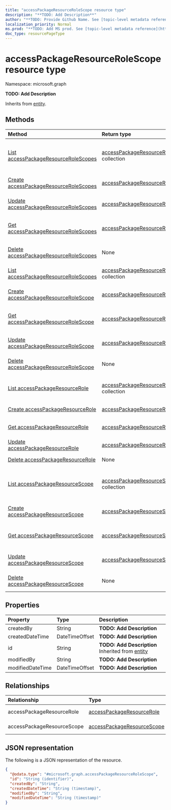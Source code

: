```yaml
---
title: "accessPackageResourceRoleScope resource type"
description: "**TODO: Add Description**"
author: "**TODO: Provide Github Name. See [topic-level metadata reference](https://msgo.azurewebsites.net/add/document/guidelines/metadata.html#topic-level-metadata)**"
localization_priority: Normal
ms.prod: "**TODO: Add MS prod. See [topic-level metadata reference](https://msgo.azurewebsites.net/add/document/guidelines/metadata.html#topic-level-metadata)**"
doc_type: resourcePageType
---
```


# accessPackageResourceRoleScope resource type

Namespace: microsoft.graph

**TODO: Add Description**


Inherits from [entity](../resources/entity.md).

## Methods
|Method|Return type|Description|
|:---|:---|:---|
|[List accessPackageResourceRoleScopes](../api/entitlementmanagement-list-accesspackageresourcerolescopes.md)|[accessPackageResourceRoleScope](../resources/accesspackageresourcerolescope.md) collection|Get the accessPackageResourceRoleScopes from the accessPackageResourceRoleScopes navigation property.|
|[Create accessPackageResourceRoleScopes](../api/entitlementmanagement-post-accesspackageresourcerolescopes.md)|[accessPackageResourceRoleScope](../resources/accesspackageresourcerolescope.md)|Create a new accessPackageResourceRoleScopes object.|
|[Update accessPackageResourceRoleScopes](../api/entitlementmanagement-update-accesspackageresourcerolescopes.md)|[accessPackageResourceRoleScope](../resources/accesspackageresourcerolescope.md)|Update the properties of an accessPackageResourceRoleScopes object.|
|[Get accessPackageResourceRoleScopes](../api/entitlementmanagement-get-accesspackageresourcerolescope.md)|[accessPackageResourceRoleScope](../resources/accesspackageresourcerolescope.md)|Read the properties and relationships of an [accessPackageResourceRoleScope](../resources/accesspackageresourcerolescope.md) object.|
|[Delete accessPackageResourceRoleScopes](../api/entitlementmanagement-delete-accesspackageresourcerolescopes.md)|None|Delete an [accessPackageResourceRoleScope](../resources/accesspackageresourcerolescope.md) object.|
|[List accessPackageResourceRoleScopes](../api/accesspackageresourcerolescope-list.md)|[accessPackageResourceRoleScope](../resources/accesspackageresourcerolescope.md) collection|Get a list of the [accessPackageResourceRoleScope](../resources/accesspackageresourcerolescope.md) objects and their properties.|
|[Create accessPackageResourceRoleScope](../api/accesspackageresourcerolescope-create.md)|[accessPackageResourceRoleScope](../resources/accesspackageresourcerolescope.md)|Create a new [accessPackageResourceRoleScope](../resources/accesspackageresourcerolescope.md) object.|
|[Get accessPackageResourceRoleScope](../api/accesspackageresourcerolescope-get.md)|[accessPackageResourceRoleScope](../resources/accesspackageresourcerolescope.md)|Read the properties and relationships of an [accessPackageResourceRoleScope](../resources/accesspackageresourcerolescope.md) object.|
|[Update accessPackageResourceRoleScope](../api/accesspackageresourcerolescope-update.md)|[accessPackageResourceRoleScope](../resources/accesspackageresourcerolescope.md)|Update the properties of an [accessPackageResourceRoleScope](../resources/accesspackageresourcerolescope.md) object.|
|[Delete accessPackageResourceRoleScope](../api/accesspackageresourcerolescope-delete.md)|None|Deletes an [accessPackageResourceRoleScope](../resources/accesspackageresourcerolescope.md) object.|
|[List accessPackageResourceRole](../api/accesspackageresourcerolescope-list-accesspackageresourcerole.md)|[accessPackageResourceRole](../resources/accesspackageresourcerole.md) collection|Get the accessPackageResourceRoles from the accessPackageResourceRole navigation property.|
|[Create accessPackageResourceRole](../api/accesspackageresourcerolescope-post-accesspackageresourcerole.md)|[accessPackageResourceRole](../resources/accesspackageresourcerole.md)|Create a new accessPackageResourceRole object.|
|[Get accessPackageResourceRole](../api/accesspackageresourcerolescope-get-accesspackageresourcerole.md)|[accessPackageResourceRole](../resources/accesspackageresourcerole.md)|Read the properties and relationships of an [accessPackageResourceRole](../resources/accesspackageresourcerole.md) object.|
|[Update accessPackageResourceRole](../api/accesspackageresourcerolescope-update-accesspackageresourcerole.md)|[accessPackageResourceRole](../resources/accesspackageresourcerole.md)|Update the properties of an accessPackageResourceRole object.|
|[Delete accessPackageResourceRole](../api/accesspackageresourcerolescope-delete-accesspackageresourcerole.md)|None|Delete an [accessPackageResourceRole](../resources/accesspackageresourcerole.md) object.|
|[List accessPackageResourceScope](../api/accesspackageresourcerolescope-list-accesspackageresourcescope.md)|[accessPackageResourceScope](../resources/accesspackageresourcescope.md) collection|Get the accessPackageResourceScopes from the accessPackageResourceScope navigation property.|
|[Create accessPackageResourceScope](../api/accesspackageresourcerolescope-post-accesspackageresourcescope.md)|[accessPackageResourceScope](../resources/accesspackageresourcescope.md)|Create a new accessPackageResourceScope object.|
|[Get accessPackageResourceScope](../api/accesspackageresourcerolescope-get-accesspackageresourcescope.md)|[accessPackageResourceScope](../resources/accesspackageresourcescope.md)|Read the properties and relationships of an [accessPackageResourceScope](../resources/accesspackageresourcescope.md) object.|
|[Update accessPackageResourceScope](../api/accesspackageresourcerolescope-update-accesspackageresourcescope.md)|[accessPackageResourceScope](../resources/accesspackageresourcescope.md)|Update the properties of an accessPackageResourceScope object.|
|[Delete accessPackageResourceScope](../api/accesspackageresourcerolescope-delete-accesspackageresourcescope.md)|None|Delete an [accessPackageResourceScope](../resources/accesspackageresourcescope.md) object.|

## Properties
|Property|Type|Description|
|:---|:---|:---|
|createdBy|String|**TODO: Add Description**|
|createdDateTime|DateTimeOffset|**TODO: Add Description**|
|id|String|**TODO: Add Description** Inherited from [entity](../resources/entity.md)|
|modifiedBy|String|**TODO: Add Description**|
|modifiedDateTime|DateTimeOffset|**TODO: Add Description**|

## Relationships
|Relationship|Type|Description|
|:---|:---|:---|
|accessPackageResourceRole|[accessPackageResourceRole](../resources/accesspackageresourcerole.md)|**TODO: Add Description**|
|accessPackageResourceScope|[accessPackageResourceScope](../resources/accesspackageresourcescope.md)|**TODO: Add Description**|

## JSON representation
The following is a JSON representation of the resource.
<!-- {
  "blockType": "resource",
  "keyProperty": "id",
  "@odata.type": "microsoft.graph.accessPackageResourceRoleScope",
  "baseType": "microsoft.graph.entity",
  "openType": false
}
-->
``` json
{
  "@odata.type": "#microsoft.graph.accessPackageResourceRoleScope",
  "id": "String (identifier)",
  "createdBy": "String",
  "createdDateTime": "String (timestamp)",
  "modifiedBy": "String",
  "modifiedDateTime": "String (timestamp)"
}
```

